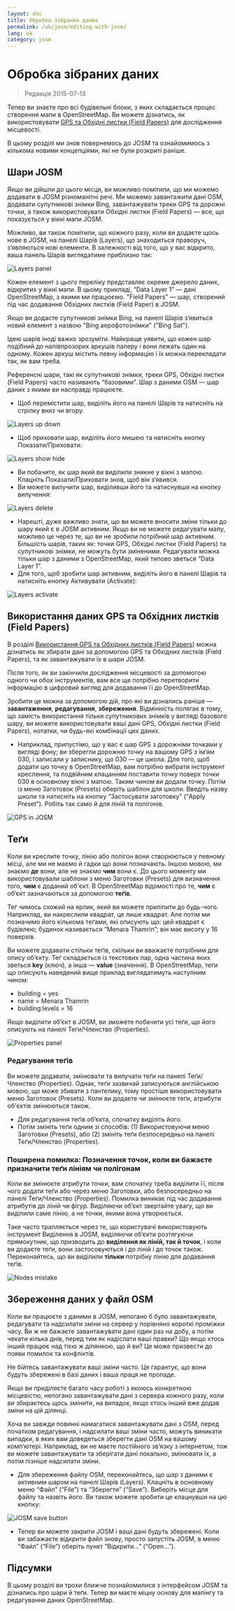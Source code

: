 ```yaml
---
layout: doc
title: Обробка зібраних даних
permalink: /uk/josm/editing-with-josm/
lang: uk
category: josm
---
```


Обробка зібраних даних
==================

> Редакція 2015-07-13  

Тепер ви знаєте про всі будівельні блоки, з яких складається процес створення мапи в OpenStreetMap. Ви можете дізнатись, як використовувати [GPS та Обхідні листки (Field Papers)](/uk/mobile-mapping/) для дослідження місцевості.
<!-- remove this line -->  

В цьому розділі ми знов повернемось до JOSM та ознайомимось з кількома новими концепціями, які не були розкриті раніше.
<!-- remove this line -->

Шари JOSM
-----------
Якщо ви дійшли до цього місця, ви можливо помітили, що ми можемо додавати в JOSM різноманітні речі. Ми можемо завантажити дані OSM, додавати супутникові знімки Bing, завантажувати треки GPS та дорожні точки, а також використовувати Обхідні листки (Field Papers) — все, що показується у вікні мапи JOSM.
<!-- remove this line -->
<!-- remove this line -->
<!-- remove this line -->

Можливо, ви також помітили, що кожного разу, коли ви додаєте щось нове в JOSM, на панелі Шарів (Layers), що знаходиться праворуч, з’являються нові елементи. В залежності від того, що у вас відкрито, ваша панель Шарів виглядатиме приблизно так:
<!-- remove this line -->
<!-- remove this line -->

![Layers panel][]

Кожен елемент з цього переліку представляє окреме джерело даних, відкритих у вікні мапи. В цьому прикладі, “Data Layer 1” — дані OpenStreetMap, з якими ми працюємо. "Field Papers” — шар, створений під час додавання Обхідних листків (Field Paper) в JOSM.
<!-- remove this line -->
<!-- remove this line -->
<!-- remove this line -->

Якщо ви додасте супутникові знімки Bing, на панелі Шарів з’явиться новий елемент з назвою "Bing аерофотознімки" ("Bing Sat").

Ідею шарів іноді важко зрозуміти. Найкраще уявити, що кожен шар подібний до напівпрозорих аркушів паперу і вони лежать один на одному. Кожен аркуш містить певну інформацію і їх можна перекладати так, як вам треба.
<!-- remove this line -->
<!-- remove this line -->
<!-- remove this line -->

Референсні шари, такі як супутникові знімки, треки GPS, Обхідні листки (Field Papers) часто називають “базовими”. Шар з даними OSM — шар даних з якими ви насправді працюєте.
<!-- remove this line -->

- Щоб перемістити шар, виділіть його на панелі Шарів та натисніть на стрілку вниз чи вгору.
    <!-- remove this line -->

![Layers up down][]

- Щоб приховати шар, виділіть його мишею та натисніть кнопку Показати/Приховати:
    <!-- remove this line -->

![Layers show hide][]

- Ви побачите, як шар який ви виділили зникне у вікні з мапою. Клацніть Показати/Приховати знов, щоб він з’явився.
    <!-- remove this line -->
- Ви можете вилучити шар, виділивши його та натиснувши на кнопку вилучення:
    <!-- remove this line -->

![Layers delete][]

- Нарешті, дуже важливо знати, що ви можете вносити зміни тільки до шару який є в JOSM активним. Якщо ви не можете редагувати мапу, можливо це через те, що ви не зробили потрібний шар активним. Більшість шарів, таких як: точки GPS, Обхідні листки (Field Papers) та супутникові знімки, не можуть бути зміненими. Редагувати можна тільки шар з даними з OpenStreetMap, який типово зветься “Data Layer 1”.
    <!-- remove this line -->
    <!-- remove this line -->
    <!-- remove this line -->
    <!-- remove this line -->
    <!-- remove this line -->
    <!-- remove this line -->
- Для того, щоб зробити шар активним, виділіть його в панелі Шарів та натисніть кнопку Активувати (Activate):
    <!-- remove this line -->

![Layers activate][]


Використання даних GPS та Обхідних листків (Field Papers)
-------------------------------
В розділі [Використання GPS та Обхідних листків (Field Papers)](/uk/mobile-mapping/) можна дізнатись як збирати дані за допомогою GPS та Обхідних листків (Field Papers), та як завантажувати їх в шари JOSM.
<!-- remove this line -->

Після того, як ви закінчили дослідження місцевості за допомогою одного чи обох інструментів, вам все ще потрібно перетворити інформацію в цифровий вигляд для додавання її до OpenStreetMap.
<!-- remove this line -->

Зробити це можна за допомогою дій, про які ви дізнались раніше — **завантаження**, **редагування**, **збереження**. Відмінність полягає в тому, що замість використання тільки супутникових знімків у вигляді базового шару, ви можете використовувати ваші дані GPS, Обхідні листки (Field Papers), нотатки, чи будь-які комбінації цих даних.
<!-- remove this line -->
<!-- remove this line -->
<!-- remove this line -->

- Наприклад, припустімо, що у вас є шар GPS з дорожніми точками у вигляді фону; ви зберегли дорожню точку на вашому GPS з ім’ям 030, і записали у записнику, що 030 — це школа. Для того, щоб додати цю точку в OpenStreetMap, вам потрібно вибрати інструмент креслення, та подвійним клацанням поставити точку поверх точки 030 в основному вікні з мапою. Таким чином ви додали точку. Потім із меню Заготовок (Presets) оберіть шаблон для школи. Введіть назву школи та натисніть на кнопку “Застосувати заготовку” (“Apply Preset”). Робіть так само й для ліній та полігонів.
    <!-- remove this line -->
    <!-- remove this line -->
    <!-- remove this line -->
    <!-- remove this line -->
    <!-- remove this line -->
    <!-- remove this line -->
    <!-- remove this line -->

![GPS in JOSM][]

Теґи
----
Коли ви креслите точку, лінію або полігон вони створюються у певному місці, але ми не маємо й гадки що вони позначають. Іншою мовою, ми знаємо **де** вони, але не знаємо **чим** вони є. До цього моменту ми використовували шаблони з меню Заготовки (Presets) для визначення того, **чим** є доданий об'єкт. В OpenStreetMap відомості про те, **чим** є об’єкт зазначаються за допомогою **теґів**.
<!-- remove this line -->
<!-- remove this line -->
<!-- remove this line -->
<!-- remove this line -->

Теґ чимось схожий на ярлик, який ви можете приліпити до будь-чого. Наприклад, ви накреслили квадрат, це лише квадрат. Але потім ми позначимо його кількома теґами, які описують що: цей квадрат є будівлею; будинок називається “Menara Thamrin”; він має висоту у 16 поверхів.
<!-- remove this line -->
<!-- remove this line -->
<!-- remove this line -->

Ви можете додавати стільки теґів, скільки ви вважаєте потрібним для опису об’єкту. Теґ складається із текстових пар, одна частина яких зветься **key** (ключ), а інша — **value** (значення). В OpenStreetMap, теґи що описують наведений вище приклад виглядатимуть наступним чином:
<!-- remove this line -->
<!-- remove this line -->

-   building = yes
-   name = Menara Thamrin
-   building:levels = 16

Якщо виділити об’єкт в JOSM, ви зможете побачити усі теґи, що його описують на панелі Теґи/Членство (Properties).
<!-- remove this line -->

![Properties panel][]

### Редагування теґів
Ви можете додавати, змінювати та вилучати теґи на панелі Теґи/Членство (Properties). Однак, теґи зазвичай записуються англійською мовою, що може збивати з пантелику, тому простіше використовувати меню Заготовок (Presets). Коли ви додаєте чи змінюєте теґи, атрибути об'єктів змінюються також.
<!-- remove this line -->
<!-- remove this line -->
<!-- remove this line -->

- Для редагування теґів об’єкта, спочатку виділіть його.
- Потім змініть теґи одним зі способів: (1) Використовуючи меню Заготовки (Presets), або (2) змініть теґи безпосередньо на панелі Теґи/Членство (Properties).
    <!-- remove this line --> 

### Поширена помилка: Позначення точок, коли ви бажаєте призначити теґи лініям чи полігонам
Коли ви змінюєте атрибути точки, вам спочатку треба виділити її, після чого додати теґи або через меню Заготовки, або безпосередньо на панелі Теґи/Членство (Properties). Помилка виникає під час додавання атрибутів до ліній чи фігур. Виділяючи об’єкт звертайте увагу, що ви виділили саме лінію, а не точки, якими вона утворюється.
<!-- remove this line -->
<!-- remove this line -->
<!-- remove this line -->
<!-- remove this line -->

Таке часто трапляється через те, що користувачі використовують інструмент Виділення в JOSM, виділяючи об’єкти розтягуючи прямокутник, що призводить до **виділення як ліній, так й точок**, і коли ви додаєте теґи, вони застосовуються і до ліній і до точок також. Переконайтесь, що ви виділили **тільки** потрібну лінію для додавання теґів.
<!-- remove this line -->
<!-- remove this line -->
<!-- remove this line -->
<!-- remove this line -->

![Nodes mistake][]

Збереження даних у файл OSM
----------------
Коли ви працюєте з даними в JOSM, непогано б було завантажувати, редагувати та надсилати зміни на сервер у порівняно короткі проміжки часу. Ви ж не бажаєте завантажувати дані один раз на добу, а потім чекати кілька днів, перед тим як надіслати ваші правки? Що якщо хтось інший працює над тією ж ділянкою, що й ви? Це може призвести до появи помилок та конфліктів.
<!-- remove this line -->
<!-- remove this line -->
<!-- remove this line -->

Не бійтесь завантажувати ваші зміни часто. Це гарантує, що вони будуть збережені в базі даних і ваша праця не пропаде.
<!-- remove this line -->

Якщо ви приділяєте багато часу роботі з якоюсь конкретною місцевістю, непогано завантажувати дані з сервера кожного разу, коли ви збираєтесь щось змінити, на випадок, якщо хтось інший вже додав зміни на цій ділянці.
<!-- remove this line -->

Хоча ви завжди повинні намагатися завантажувати дані з OSM, перед початком редагування, і надсилати ваші зміни часто, можуть виникати випадки, в яких вам доведеться зберегти дані OSM на вашому комп’ютері. Наприклад, ви не маєте постійного зв’язку з інтернетом, тож ви можете завантажувати та зберігати дані локально, змінювати їх, а потім пізніше надсилати зміни.
<!-- remove this line -->
<!-- remove this line -->
<!-- remove this line -->
<!-- remove this line -->

- Для збереження файлу OSM, переконайтесь, що шар з даними є активним шаром на панелі Шарів (Layers). Клацніть в основному меню “Файл” (“File”) та “Зберегти” (“Save”). Виберіть місце для файлу та назвіть його. Ви також можете зробити це клацнувши на цю кнопку:
    <!-- remove this line -->
    <!-- remove this line -->
    <!-- remove this line -->

![JOSM save button][]

- Тепер ви можете закрити JOSM і ваші дані будуть збережені. Коли ви забажаєте відкрити файл знову, просто запустіть JOSM, в меню “Файл” (“File”) оберіть пункт “Відкрити…” (“Open…”).
    <!-- remove this line -->
    <!-- remove this line -->

Підсумки
-------
В цьому розділі ви трохи ближче познайомилися з інтерфейсом JOSM та дізнались про шари й теґи. Тепер ви маєте міцну основу для мапінгу та редагування даних OpenStreetMap.
<!-- remove this line -->
<!-- remove this line -->


[Layers panel]: /images/josm/josm_layers-panel.png
[Layers up down]: /images/josm/josm_layers-panel-up-down.png
[Layers show hide]: /images/josm/josm_layers-panel-show-hide.png
[Layers delete]: /images/josm/josm_layers-panel-delete.png
[Layers activate]: /images/josm/josm_layers-panel-activate.png
[GPS in JOSM]: /images/josm/josm_gps-layer.png
[Properties panel]: /images/josm/josm_properties-panel.png
[Nodes mistake]: /images/josm/josm_nodes-selected-mistake.png
[JOSM save button]: /images/josm/josm_save-button.png